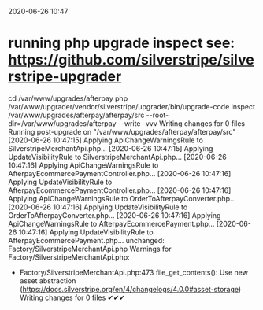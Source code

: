 2020-06-26 10:47

# running php upgrade inspect see: https://github.com/silverstripe/silverstripe-upgrader
cd /var/www/upgrades/afterpay
php /var/www/upgrader/vendor/silverstripe/upgrader/bin/upgrade-code inspect /var/www/upgrades/afterpay/afterpay/src  --root-dir=/var/www/upgrades/afterpay --write -vvv
Writing changes for 0 files
Running post-upgrade on "/var/www/upgrades/afterpay/afterpay/src"
[2020-06-26 10:47:15] Applying ApiChangeWarningsRule to SilverstripeMerchantApi.php...
[2020-06-26 10:47:15] Applying UpdateVisibilityRule to SilverstripeMerchantApi.php...
[2020-06-26 10:47:16] Applying ApiChangeWarningsRule to AfterpayEcommercePaymentController.php...
[2020-06-26 10:47:16] Applying UpdateVisibilityRule to AfterpayEcommercePaymentController.php...
[2020-06-26 10:47:16] Applying ApiChangeWarningsRule to OrderToAfterpayConverter.php...
[2020-06-26 10:47:16] Applying UpdateVisibilityRule to OrderToAfterpayConverter.php...
[2020-06-26 10:47:16] Applying ApiChangeWarningsRule to AfterpayEcommercePayment.php...
[2020-06-26 10:47:16] Applying UpdateVisibilityRule to AfterpayEcommercePayment.php...
unchanged:	Factory/SilverstripeMerchantApi.php
Warnings for Factory/SilverstripeMerchantApi.php:
 - Factory/SilverstripeMerchantApi.php:473 file_get_contents(): Use new asset abstraction (https://docs.silverstripe.org/en/4/changelogs/4.0.0#asset-storage)
Writing changes for 0 files
✔✔✔